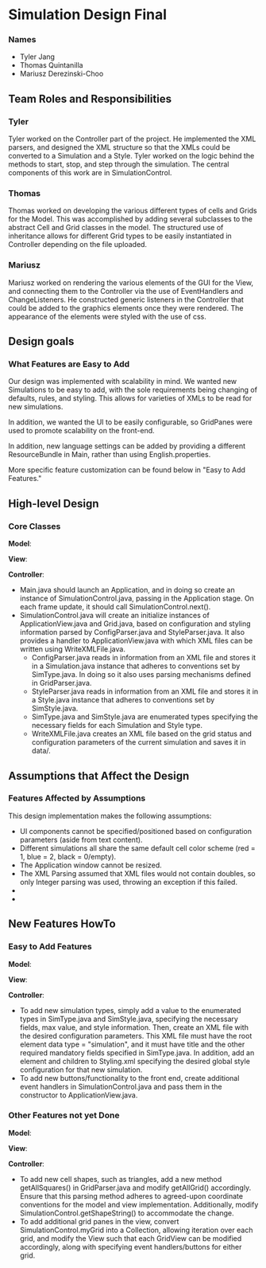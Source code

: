 # Simulation Design Final
### Names

- Tyler Jang
- Thomas Quintanilla
- Mariusz Derezinski-Choo

## Team Roles and Responsibilities

### Tyler
Tyler worked on the Controller part of the project. He implemented the XML parsers, and designed the XML structure so that the XMLs could be converted to a Simulation and a Style. Tyler worked on the logic behind the methods to start, stop, and step through the simulation. The central components of this work are in SimulationControl.
### Thomas
Thomas worked on developing the various different types of cells and Grids for the Model. This was accomplished by adding several subclasses to the abstract Cell and Grid classes in the model. The structured use of inheritance allows for different Grid types to be easily instantiated in Controller depending on the file uploaded.
### Mariusz
Mariusz worked on rendering the various elements of the GUI for the View, and connecting them to the Controller via the use of EventHandlers and ChangeListeners. He constructed generic listeners in the Controller that could be added to the graphics elements once they were rendered. The appearance of the elements were styled with the use of css.

## Design goals

### What Features are Easy to Add
Our design was implemented with scalability in mind. We wanted new Simulations to be easy to add, with the sole requirements being changing of defaults, rules, and styling. This allows for varieties of XMLs to be read for new simulations.

In addition, we wanted the UI to be easily configurable, so GridPanes were used to promote scalability on the front-end.

In addition, new language settings can be added by providing a different ResourceBundle in Main, rather than using English.properties.

More specific feature customization can be found below in "Easy to Add Features."

## High-level Design

### Core Classes

**Model**:

**View**:

**Controller**:
 - Main.java should launch an Application, and in doing so create an instance of SimulationControl.java, passing in the Application stage. On each frame update, it should call SimulationControl.next().
 - SimulationControl.java will create an initialize instances of ApplicationView.java and Grid.java, based on configuration and styling information parsed by ConfigParser.java and StyleParser.java. It also provides a handler to ApplicationView.java with which XML files can be written using WriteXMLFile.java.
    - ConfigParser.java reads in information from an XML file and stores it in a Simulation.java instance that adheres to conventions set by SimType.java. In doing so it also uses parsing mechanisms defined in GridParser.java.
    - StyleParser.java reads in information from an XML file and stores it in a Style.java instance that adheres to conventions set by SimStyle.java.
    - SimType.java and SimStyle.java are enumerated types specifying the necessary fields for each Simulation and Style type.
    - WriteXMLFile.java creates an XML file based on the grid status and configuration parameters of the current simulation and saves it in data/.
 
## Assumptions that Affect the Design

### Features Affected by Assumptions
This design implementation makes the following assumptions:
 - UI components cannot be specified/positioned based on configuration parameters (aside from text content).
 - Different simulations all share the same default cell color scheme (red = 1, blue = 2, black = 0/empty).
 - The Application window cannot be resized.
 - The XML Parsing assumed that XML files would not contain doubles, so only Integer parsing was used, throwing an exception if this failed.
 - 
 - 

## New Features HowTo

### Easy to Add Features

**Model**:

**View**:

**Controller**:
 - To add new simulation types, simply add a value to the enumerated types in SimType.java and SimStyle.java, specifying the necessary fields, max value, and style information. Then, create an XML file with the desired configuration parameters.
 This XML file must have the root element data type = "simulation", and it must have title and the other required mandatory fields specified in SimType.java. In addition, add an element and children to Styling.xml specifying the desired global style
 configuration for that new simulation. 
 - To add new buttons/functionality to the front end, create additional event handlers in SimulationControl.java and pass them in the constructor to ApplicationView.java.

### Other Features not yet Done

**Model**:

**View**:

**Controller**:
 - To add new cell shapes, such as triangles, add a new method getAllSquares() in GridParser.java and modify getAllGrid() accordingly. Ensure that this parsing method adheres to agreed-upon coordinate conventions for the model and view implementation.
 Additionally, modify SimulationControl.getShapeString() to accommodate the change.
 - To add additional grid panes in the view, convert SimulationControl.myGrid into a Collection, allowing iteration over each grid, and modify the View such that each GridView can be modified accordingly, along with specifying event handlers/buttons for either grid.
 
